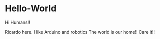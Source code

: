 # Hello-World
Hi Humans!!

Ricardo here. I like Arduino and robotics
The world is our home!! Care it!!

